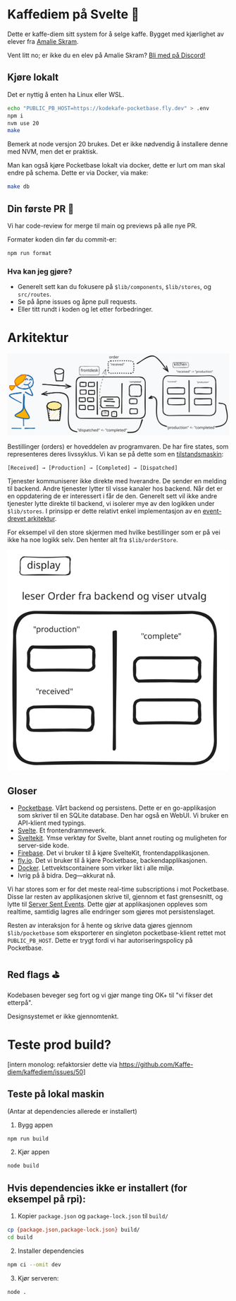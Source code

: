 # Kaffediem på Svelte 🧨

Dette er kaffe-diem sitt system for å selge kaffe. Bygget med kjærlighet av elever fra [Amalie Skram](https://www.amalieskram.vgs.no).

Vent litt no; er ikke du en elev på Amalie Skram? [Bli med på Discord!](https://discord.gg/HC6UMSfrJN)

## Kjøre lokalt

Det er nyttig å enten ha Linux eller WSL.

```bash
echo "PUBLIC_PB_HOST=https://kodekafe-pocketbase.fly.dev" > .env
npm i
nvm use 20
make
```

Bemerk at node versjon 20 brukes. Det er ikke nødvendig å installere denne med NVM, men det er praktisk.

Man kan også kjøre Pocketbase lokalt via docker, dette er lurt om man skal endre på schema. Dette er via Docker, via make:

```bash
make db
```

## Din første PR 🚀

Vi har code-review for merge til main og previews på alle nye PR.

Formater koden din før du commit-er:

```bash
npm run format
```

### Hva kan jeg gjøre?

- Generelt sett kan du fokusere på `$lib/components`, `$lib/stores`, og `src/routes`.
- Se på åpne issues og åpne pull requests.
- Eller titt rundt i koden og let etter forbedringer.

# Arkitektur

![Diagram](docs/architecture.excalidraw.svg)

Bestillinger (orders) er hoveddelen av programvaren. De har fire states, som representeres deres livssyklus. Vi kan se på dette som en [tilstandsmaskin](https://en.wikipedia.org/wiki/Finite-state_machine):

```
[Received] → [Production] → [Completed] → [Dispatched]
```

Tjenester kommuniserer ikke direkte med hverandre. De sender en melding til backend. Andre tjenester lytter til visse kanaler hos backend. Når det er en oppdatering de er interessert i får de den. Generelt sett vil ikke andre tjenester lytte direkte til backend, vi isolerer mye av den logikken under `$lib/stores`. I prinsipp er dette relativt enkel implementasjon av en [event-drevet arkitektur](https://en.wikipedia.org/wiki/Event-driven_architecture).

For eksempel vil den store skjermen med hvilke bestillinger som er på vei ikke ha noe logikk selv. Den henter alt fra `$lib/orderStore`.

![display](docs/display.excalidraw.svg)

## Gloser

- [Pocketbase](https://pocketbase.io). Vårt backend og persistens. Dette er en go-applikasjon som skriver til en SQLite database. Den har også en WebUI. Vi bruker en API-klient med typings.
- [Svelte](https://svelte.dev/). Et frontendrammeverk.
- [Sveltekit](https://svelte.dev/docs/kit/introduction). Ymse verktøy for Svelte, blant annet routing og muligheten for server-side kode.
- [Firebase](https://firebase.google.com). Det vi bruker til å kjøre SvelteKit, frontendapplikasjonen.
- [fly.io](https://fly.io). Det vi bruker til å kjøre Pocketbase, backendapplikasjonen.
- [Docker](https://www.docker.com). Lettvektscontainere som virker likt i alle miljø.
- Ivrig på å bidra. Deg—akkurat nå.

Vi har stores som er for det meste real-time subscriptions i mot Pocketbase. Disse lar resten av applikasjonen skrive til, gjennom et fast grensesnitt, og lytte til [Server Sent Events](https://developer.mozilla.org/en-US/docs/Web/API/Server-sent_events). Dette gjør at applikasjonen oppleves som realtime, samtidig lagres alle endringer som gjøres mot persistenslaget.

Resten av interaksjon for å hente og skrive data gjøres gjennom `$lib/pocketbase` som eksporterer en singleton pocketbase-klient rettet mot `PUBLIC_PB_HOST`. Dette er trygt fordi vi har autoriseringspolicy på Pocketbase.

## Red flags ⛳️

Kodebasen beveger seg fort og vi gjør mange ting OK+ til "vi fikser det etterpå".

Designsystemet er ikke gjennomtenkt.

# Teste prod build?

[intern monolog: refaktorsier dette via https://github.com/Kaffe-diem/kaffediem/issues/50]

## Teste på lokal maskin

(Antar at dependencies allerede er installert)

1. Bygg appen

```bash
npm run build
```

2. Kjør appen

```bash
node build
```

## Hvis dependencies ikke er installert (for eksempel på rpi):

1. Kopier `package.json` og `package-lock.json` til `build/`

```bash
cp {package.json,package-lock.json} build/
cd build
```

2. Installer dependencies

```bash
npm ci --omit dev
```

3. Kjør serveren:

```bash
node .
```
